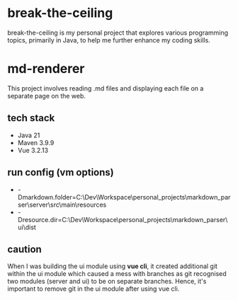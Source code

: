 # break-the-ceiling 
break-the-ceiling is my personal project that explores various programming topics, primarily in Java, to help me further enhance my coding skills.

# md-renderer
This project involves reading .md files and displaying each file on a separate page on the web.

## tech stack
<ul>
<li>Java 21</li>
<li> Maven 3.9.9</li>
<li> Vue 3.2.13</li>
</ul>

## run config (vm options)
<ul>
<li>-Dmarkdown.folder=C:\Dev\Workspace\personal_projects\markdown_parser\server\src\main\resources</li>
<li>-Dresource.dir=C:\Dev\Workspace\personal_projects\markdown_parser\ui\dist </li>
</ul>

## caution
When I was building the ui module using **vue cli**, it created additional git within the ui module which caused a mess with branches as git recognised two modules (server and ui) to be on separate branches. Hence, it's important to remove git in the ui module after using vue cli.